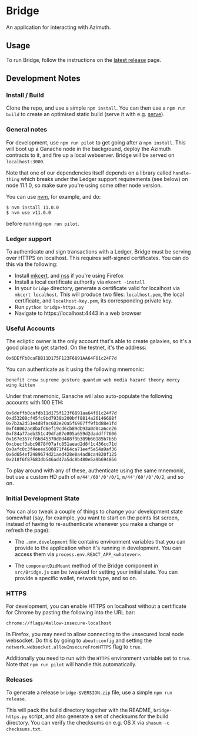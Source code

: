 # Bridge

An application for interacting with Azimuth.

## Usage

To run Bridge, follow the instructions on the [latest release][rele] page.

## Development Notes

### Install / Build

Clone the repo, and use a simple `npm install`.  You can then use a `npm run
build` to create an optimised static build (serve it with e.g. [serve][serv]).

### General notes

For development, use `npm run pilot` to get going after a `npm install`.  This
will boot up a Ganache node in the background, deploy the Azimuth contracts to
it, and fire up a local webserver.  Bridge will be served on `localhost:3000`.

Note that one of our dependencies itself depends on a library called
`handle-thing` which breaks under the Ledger support requirements (see below)
on node 11.1.0, so make sure you're using some other node version.

You can use [nvm](https://github.com/creationix/nvm), for example, and do:

```
$ nvm install 11.0.0
$ nvm use v11.0.0
```

before running `npm run pilot`.

### Ledger support

To authenticate and sign transactions with a Ledger, Bridge must be serving
over HTTPS on localhost. This requires self-signed certificates. You can do
this via the following:

* Install [mkcert](https://github.com/FiloSottile/mkcert), and [nss](https://github.com/nss-dev/nss) if you're using Firefox
* Install a local certificate authority via `mkcert -install`
* In your `bridge` directory, generate a certificate valid for localhost via
  `mkcert localhost`.  This will produce two files: `localhost.pem`, the local
  certificate, and `localhost-key.pem`, its corresponding private key.
* Run `python bridge-https.py`
* Navigate to https://localhost:4443 in a web browser

### Useful Accounts

The ecliptic owner is the only account that's able to create galaxies, so
it's a good place to get started.  On the testnet, it's the address:

```
0x6DEfFb0caFDB11D175F123F6891AA64F01c24F7d
```

You can authenticate as it using the following mnemonic:

```
benefit crew supreme gesture quantum web media hazard theory mercy wing kitten
```

Under that mnemonic, Ganache will also auto-populate the following accounts
with 100 ETH:

```
0x6deffb0cafdb11d175f123f6891aa64f01c24f7d
0xd53208cf45fc9bd7938b200bff8814a26146688f
0x7b2a2d51e4d8fac602e20a5f6907ff9fbd88e1fd
0xf48062ae8bafd6ef19cd6cb89db93a0d0ca6ce26
0xf84a77aeb351c49dfa87e805a659d2daddff7606
0x167e357cf8b845370d0d408f9b389b66185b7b5b
0xcbecf3abc9878f07afc851aead2d8f1c436cc71d
0x0afc0c3f4eeea500871f464ca71eef5e54a9af36
0x6d654ef2489674d21aed428e8a4ad8ca4820f125
0x218f6f87683db546ad47a5dc8b480e5a9b694866
```

To play around with any of these, authenticate using the same mnemonic, but
use a custom HD path of `m/44'/60'/0'/0/1`, `m/44'/60'/0'/0/2`, and so on.

### Initial Development State

You can also tweak a couple of things to change your development state
somewhat (say, for example, you want to start on the points list screen, instead
of having to re-authenticate whenever you make a change or refresh the page):

* The `.env.development` file contains environment variables that you can
  provide to the application when it's running in development.  You can access
  them via `process.env.REACT_APP_<whatever>`.

* The `componentDidMount` method of the Bridge component in `src/Bridge.js`
  can be tweaked for setting your initial state.  You can provide a specific
  wallet, network type, and so on.

### HTTPS

For development, you can enable HTTPS on localhost without a certificate for
Chrome by pasting the following into the URL bar:

```
chrome://flags/#allow-insecure-localhost
```

In Firefox, you may need to allow connecting to the unsecured local node
websocket. Do this by going to `about:config` and setting the
`network.websocket.allowInsecureFromHTTPS` flag to `true`.

Additionally you need to run with the `HTTPS` environment variable set to
`true`.  Note that `npm run pilot` will handle this automatically.

### Releases

To generate a release `bridge-$VERSION.zip` file, use a simple `npm run
release`.

This will pack the build directory together with the README, `bridge-https.py`
script, and also generate a set of checksums for the build directory.  You can
verify the checksums on e.g. OS X via `shasum -c checksums.txt`.

[rele]: https://github.com/urbit/bridge/releases/latest
[serv]: http://npmjs.com/package/serve
